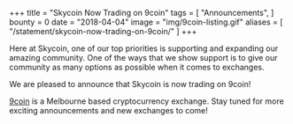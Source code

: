 +++
title = "Skycoin Now Trading on 9coin"
tags = [
	"Announcements",
]
bounty = 0
date = "2018-04-04"
image = "img/9coin-listing.gif"
aliases = [
	"/statement/skycoin-now-trading-on-9coin/"
]
+++

Here at Skycoin, one of our top priorities is supporting and expanding our amazing community.
One of the ways that we show support is to give our community as many options as possible when it comes to exchanges.

We are pleased to announce that Skycoin is now trading on 9coin!

[9coin](https://www.9coin.com/coin/60.html) is a Melbourne based cryptocurrency exchange.
Stay tuned for more exciting announcements and new exchanges to come!
